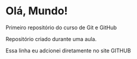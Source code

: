 # Olá, Mundo!
 Primeiro repositório do curso de Git e GitHub

 Repositório criado durante uma aula. 

Essa linha eu adcionei diretamente no site GITHUB
